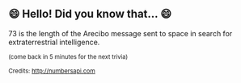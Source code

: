 ## :smile: Hello! Did you know that... :smile:
73 is the length of the Arecibo message sent to space in search for extraterrestrial intelligence.

<sup>(come back in 5 minutes for the next trivia)</sup>


<sup>Credits: http://numbersapi.com</sup>

